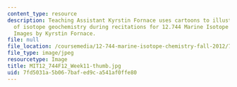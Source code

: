 ```yaml
---
content_type: resource
description: Teaching Assistant Kyrstin Fornace uses cartoons to illustrate concepts
  of isotope geochemistry during recitations for 12.744 Marine Isotope Chemistry.
  Images by Kyrstin Fornace.
file: null
file_location: /coursemedia/12-744-marine-isotope-chemistry-fall-2012/7fd5031a5b067bafed9ca541af0ffe80_MIT12_744F12_Week11-thumb.jpg
file_type: image/jpeg
resourcetype: Image
title: MIT12_744F12_Week11-thumb.jpg
uid: 7fd5031a-5b06-7baf-ed9c-a541af0ffe80
---
```

